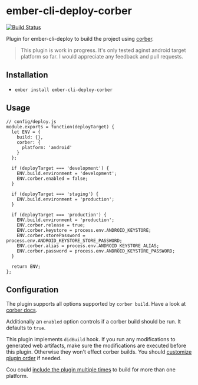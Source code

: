 # ember-cli-deploy-corber

[![Build Status](https://travis-ci.org/jelhan/ember-cli-deploy-corber.svg?branch=master)](https://travis-ci.org/jelhan/ember-cli-deploy-corber)

Plugin for ember-cli-deploy to build the project using [corber](http://corber.io/).

> This plugin is work in progress.
> It's only tested aginst android target platform so far.
> I would appreciate any feedback and pull requests.

## Installation

* `ember install ember-cli-deploy-corber`

## Usage

```
// config/deploy.js
module.exports = function(deployTarget) {
  let ENV = {
    build: {},
    corber: {
      platform: 'android'
    }
  };

  if (deployTarget === 'development') {
    ENV.build.environment = 'development';
    ENV.corber.enabled = false;
  }

  if (deployTarget === 'staging') {
    ENV.build.environment = 'production';
  }

  if (deployTarget === 'production') {
    ENV.build.environment = 'production';
    ENV.corber.release = true;
    ENV.corber.keystore = process.env.ANDROID_KEYSTORE;
    ENV.corber.storePassword = process.env.ANDROID_KEYSTORE_STORE_PASSWORD;
    ENV.corber.alias = process.env.ANDROID_KEYSTORE_ALIAS;
    ENV.corber.password = process.env.ANDROID_KEYSTORE_PASSWORD;
  }

  return ENV;
};
```

## Configuration

The plugin supports all options supported by `corber build`. Have a look at [corber docs](http://corber.io/pages/cli#build).

Additionally an `enabled` option controls if a corber build should be run. It defaults to `true`.

This plugin implements `didBuild` hook. If you run any modifications to generated web artifacts, make sure the modifications are executed before this plugin. Otherwise they won't effect corber builds. You should [customize plugin order](http://ember-cli-deploy.com/docs/v1.0.x/configuration/#advanced-plugin-configuration) if needed.

Cou could [include the plugin multiple times](http://ember-cli-deploy.com/docs/v1.0.x/including-a-plugin-twice/) to build for more than one platform.
